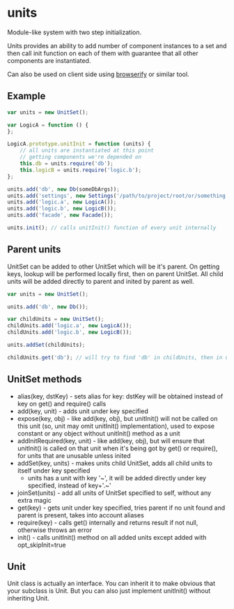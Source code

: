 # units

Module-like system with two step initialization.

Units provides an ability to add number of component instances to a set and then call init function on each of them with guarantee that all other components are instantiated.

Can also be used on client side using [browserify](https://github.com/substack/node-browserify) or similar tool.

## Example

```js
var units = new UnitSet();

var LogicA = function () {
};

LogicA.prototype.unitInit = function (units) {
	// all units are instantiated at this point
	// getting components we're depended on
	this.db = units.require('db');
	this.logicB = units.require('logic.b');
};

units.add('db', new Db(someDbArgs));
units.add('settings', new Settings('/path/to/project/root/or/something'));
units.add('logic.a', new LogicA());
units.add('logic.b', new LogicB());
units.add('facade', new Facade());

units.init(); // calls unitInit() function of every unit internally
```

## Parent units

UnitSet can be added to other UnitSet which will be it's parent. On getting keys, lookup will be performed locally first, then on parent UnitSet. All child units will be added directly to parent and inited by parent as well.

```js
var units = new UnitSet();

units.add('db', new Db());

var childUnits = new UnitSet();
childUnits.add('logic.a', new LogicA());
childUnits.add('logic.b', new LogicB());

units.addSet(childUnits);

childUnits.get('db'); // will try to find 'db' in childUnits, then in units
```

## UnitSet methods

* alias(key, dstKey) - sets alias for key: dstKey will be obtained instead of key on get() and require() calls
* add(key, unit) - adds unit under key specified
* expose(key, obj) - like add(key, obj), but unitInit() will not be called on this unit (so, unit may omit unitInit() implementation), used to expose constant or any object without unitInit() method as a unit
* addInitRequired(key, unit) - like add(key, obj), but will ensure that unitInit() is called on that unit when it's being got by get() or require(), for units that are unusable unless inited
* addSet(key, units) - makes units child UnitSet, adds all child units to itself under key specified
	* units has a unit with key '~', it will be added directly under key specified, instead of key+'.~'
* joinSet(units) - add all units of UnitSet specified to self, without any extra magic
* get(key) - gets unit under key specified, tries parent if no unit found and parent is present, takes into account aliases
* require(key) - calls get() internally and returns result if not null, otherwise throws an error
* init() - calls unitInit() method on all added units except added with opt_skipInit=true

## Unit

Unit class is actually an interface.
You can inherit it to make obvious that your subclass is Unit.
But you can also just implement unitInit() without inheriting Unit.
